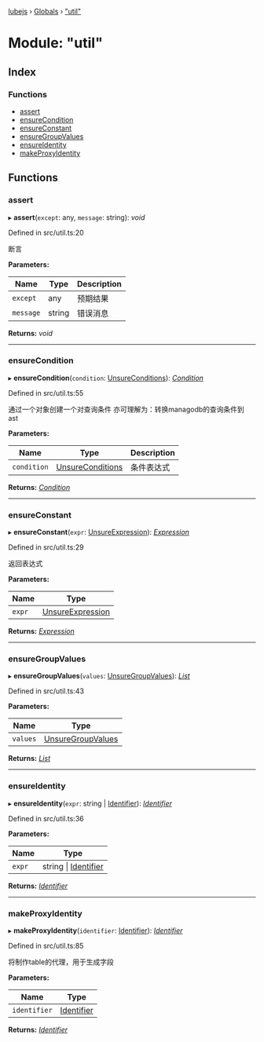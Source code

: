 [lubejs](../README.md) › [Globals](../globals.md) › ["util"](_util_.md)

# Module: "util"

## Index

### Functions

* [assert](_util_.md#assert)
* [ensureCondition](_util_.md#ensurecondition)
* [ensureConstant](_util_.md#ensureconstant)
* [ensureGroupValues](_util_.md#ensuregroupvalues)
* [ensureIdentity](_util_.md#ensureidentity)
* [makeProxyIdentity](_util_.md#makeproxyidentity)

## Functions

###  assert

▸ **assert**(`except`: any, `message`: string): *void*

Defined in src/util.ts:20

断言

**Parameters:**

Name | Type | Description |
------ | ------ | ------ |
`except` | any | 预期结果 |
`message` | string | 错误消息  |

**Returns:** *void*

___

###  ensureCondition

▸ **ensureCondition**(`condition`: [UnsureConditions](_ast_.md#unsureconditions)): *[Condition](../classes/_ast_.condition.md)*

Defined in src/util.ts:55

通过一个对象创建一个对查询条件
亦可理解为：转换managodb的查询条件到 ast

**Parameters:**

Name | Type | Description |
------ | ------ | ------ |
`condition` | [UnsureConditions](_ast_.md#unsureconditions) | 条件表达式  |

**Returns:** *[Condition](../classes/_ast_.condition.md)*

___

###  ensureConstant

▸ **ensureConstant**(`expr`: [UnsureExpression](_ast_.md#unsureexpression)): *[Expression](../classes/_ast_.expression.md)*

Defined in src/util.ts:29

返回表达式

**Parameters:**

Name | Type |
------ | ------ |
`expr` | [UnsureExpression](_ast_.md#unsureexpression) |

**Returns:** *[Expression](../classes/_ast_.expression.md)*

___

###  ensureGroupValues

▸ **ensureGroupValues**(`values`: [UnsureGroupValues](_ast_.md#unsuregroupvalues)): *[List](../classes/_ast_.list.md)*

Defined in src/util.ts:43

**Parameters:**

Name | Type |
------ | ------ |
`values` | [UnsureGroupValues](_ast_.md#unsuregroupvalues) |

**Returns:** *[List](../classes/_ast_.list.md)*

___

###  ensureIdentity

▸ **ensureIdentity**(`expr`: string | [Identifier](../classes/_ast_.identifier.md)): *[Identifier](../classes/_ast_.identifier.md)*

Defined in src/util.ts:36

**Parameters:**

Name | Type |
------ | ------ |
`expr` | string &#124; [Identifier](../classes/_ast_.identifier.md) |

**Returns:** *[Identifier](../classes/_ast_.identifier.md)*

___

###  makeProxyIdentity

▸ **makeProxyIdentity**(`identifier`: [Identifier](../classes/_ast_.identifier.md)): *[Identifier](../classes/_ast_.identifier.md)*

Defined in src/util.ts:85

将制作table的代理，用于生成字段

**Parameters:**

Name | Type |
------ | ------ |
`identifier` | [Identifier](../classes/_ast_.identifier.md) |

**Returns:** *[Identifier](../classes/_ast_.identifier.md)*
